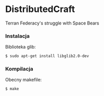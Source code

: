 # DistributedCraft
Terran Federacy's struggle with Space Bears

### Instalacja
Biblioteka glib:

```sh
$ sudo apt-get install libglib2.0-dev
```

### Kompilacja
Obecny makefile:

```sh
$ make
```
